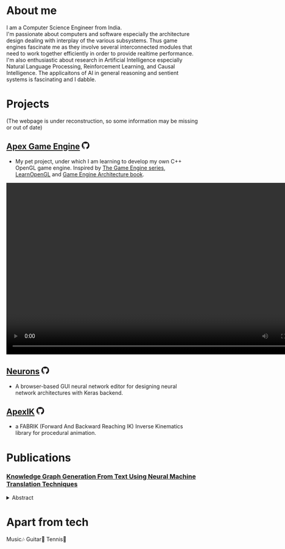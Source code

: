 # About me
I am a Computer Science Engineer from India.  
I'm passionate about computers and software especially the architecture design dealing with interplay of the various subsystems. Thus game engines fascinate me as they involve several interconnected modules that need to work together efficiently in order to provide realtime performance.  
I'm also enthusiastic about research in Artificial Intelligence especially Natural Language Processing, Reinforcement Learning, and Causal Intelligence. The applicaitons of AI in general reasoning and sentient systems is fascinating and I dabble.

# Projects
(The webpage is under reconstruction, so some information may be missing or out of date)
## [Apex Game Engine](/ApexGameEngine) [<img src="assets/GitHub-Mark/PNG/GitHub-Mark-32px.png" alt="GitHub repo" width="20px">](https://github.com/xdevapps/ApexGameEngine)
* My pet project, under which I am learning to develop my own C++ OpenGL game engine. Inspired by [The Game Engine series](https://youtube.com/playlist?list=PLlrATfBNZ98dC-V-N3m0Go4deliWHPFwT), [LearnOpenGL](https://learnopengl.com/) and [Game Engine Architecture book](https://www.gameenginebook.com/).

<video width="800" height="450" controls>
  <source src="https://user-images.githubusercontent.com/45060273/194432860-0ba5dbe1-848b-4014-9f10-dd253f9fcbd5.mp4" type="video/mp4">
  Download <a href="https://user-images.githubusercontent.com/45060273/194432860-0ba5dbe1-848b-4014-9f10-dd253f9fcbd5.mp4">mp4</a>
</video>


## [Neurons](/Neurons) [<img src="assets/GitHub-Mark/PNG/GitHub-Mark-32px.png" alt="GitHub repo" width="20px">](https://github.com/xdevapps/Neurons)
* A browser-based GUI neural network editor for designing neural network architectures with Keras backend.

## [ApexIK](/ApexIK) [<img src="assets/GitHub-Mark/PNG/GitHub-Mark-32px.png" alt="GitHub repo" width="20px">](https://github.com/xdevapps/ApexIK)
* a FABRIK (Forward And Backward Reaching IK) Inverse Kinematics library for procedural animation.

# Publications
### [Knowledge Graph Generation From Text Using Neural Machine Translation Techniques](https://ieeexplore.ieee.org/document/9510164/)
<details> <summary>Abstract</summary>
  As the applications of data science become pervasive in daily life, there arises a dire need to represent data in machine-understandable forms like knowledge graphs. Over the years, there have been numerous developments in extracting entities and their relations for augmenting knowledge graphs, but many of them depend on external dependencies like dependency parsers and part-of-speech taggers. These approaches, while indeed accomplishing this task, induce a certain degree of inflexibility in their implementation. Recent explorations in this domain have attempted to utilize Neural Machine Translation techniques to convert natural language to SPARQL queries, with a focus on information retrieval from pre-established Knowledge Graphs. We explore in detail, the variety of approaches followed for SPARQL machine translation, with a keen focus on insertion of extracted knowledge into the graphs.As part of our research, we curated a dataset- Scientists-100, extracted from Dbpedia, for the task of translation of natural language to SPARQL insertion statements. We also propose two models – an Attention RNN and a Transformer for the same. These models achieve an accuracy of 99.27% and a 98.61% respectively on the dataset. In addition to this, we present a metric for examining the syntactic accuracy of the generated SPARQL statements. Our models exhibit 99.25% and 98.71% syntactic accuracy as calculated on the same.
</details>

# Apart from tech
Music🎶 Guitar🎸 Tennis🎾


